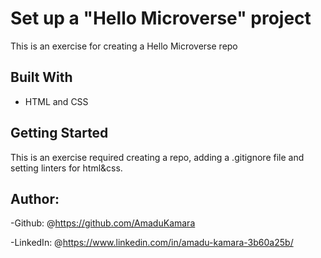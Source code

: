 # Set up a "Hello Microverse" project

This is an exercise for creating a Hello Microverse repo

## Built With

- HTML and CSS

## Getting Started

This is an exercise required creating a repo, adding a .gitignore file and setting linters for html&css.

## Author:

 -Github: @<https://github.com/AmaduKamara>
 
 -LinkedIn: @<https://www.linkedin.com/in/amadu-kamara-3b60a25b/>
